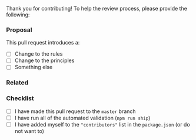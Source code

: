 Thank you for contributing! To help the review process, please provide the following:

### Proposal
This pull request introduces a:

- [ ] Change to the rules
- [ ] Change to the principles
- [ ] Something else

<!-- Provide a short description of the change you are proposing and the reasons for it. -->

### Related
<!-- Provide links to any associated pull requests or issues. You can use `#123` to link to a PR or issue in this repository, or `user/repo#123` to link to other repositories. If none, just type N/A. -->

### Checklist

- [ ] I have made this pull request to the `master` branch
- [ ] I have run all of the automated validation (`npm run ship`)
- [ ] I have added myself to the `"contributors"` list in the `package.json` (or do not want to)
